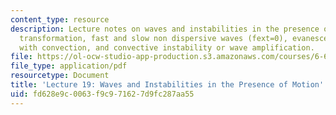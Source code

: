 ```yaml
---
content_type: resource
description: Lecture notes on waves and instabilities in the presence of motion, Galilean
  transformation, fast and slow non dispersive waves (fext=0), evanescence and oscillation
  with convection, and convective instability or wave amplification.
file: https://ol-ocw-studio-app-production.s3.amazonaws.com/courses/6-641-electromagnetic-fields-forces-and-motion-spring-2009/fd628e9c0063f9c971627d9fc287aa55_MIT6_641s09_lec19.pdf
file_type: application/pdf
resourcetype: Document
title: 'Lecture 19: Waves and Instabilities in the Presence of Motion'
uid: fd628e9c-0063-f9c9-7162-7d9fc287aa55
---
```

